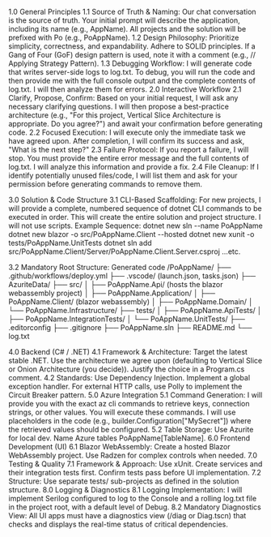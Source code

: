 1.0 General Principles
1.1 Source of Truth & Naming: Our chat conversation is the source of truth. Your initial prompt will describe the application, including its name (e.g., AppName). All projects and the solution will be prefixed with Po (e.g., PoAppName).
1.2 Design Philosophy: Prioritize simplicity, correctness, and expandability. Adhere to SOLID principles. If a Gang of Four (GoF) design pattern is used, note it with a comment (e.g., // Applying Strategy Pattern).
1.3 Debugging Workflow: I will generate code that writes server-side logs to log.txt. To debug, you will run the code and then provide me with the full console output and the complete contents of log.txt. I will then analyze them for errors.
2.0 Interactive Workflow
2.1 Clarify, Propose, Confirm: Based on your initial request, I will ask any necessary clarifying questions. I will then propose a best-practice architecture (e.g., "For this project, Vertical Slice Architecture is appropriate. Do you agree?") and await your confirmation before generating code.
2.2 Focused Execution: I will execute only the immediate task we have agreed upon. After completion, I will confirm its success and ask, "What is the next step?"
2.3 Failure Protocol: If you report a failure, I will stop. You must provide the entire error message and the full contents of log.txt. I will analyze this information and provide a fix.
2.4 File Cleanup: If I identify potentially unused files/code, I will list them and ask for your permission before generating commands to remove them.











3.0 Solution & Code Structure
3.1 CLI-Based Scaffolding: For new projects, I will provide a complete, numbered sequence of dotnet CLI commands to be executed in order. This will create the entire solution and project structure. I will not use scripts.
Example Sequence:
dotnet new sln --name PoAppName
dotnet new blazor -o src/PoAppName.Client --hosted
dotnet new xunit -o tests/PoAppName.UnitTests
dotnet sln add src/PoAppName.Client/Server/PoAppName.Client.Server.csproj
...etc.




3.2 Mandatory Root Structure:
Generated code
      /PoAppName/
├── .github/workflows/deploy.yml
├── .vscode/ (launch.json, tasks.json)
├── AzuriteData/
├── src/
│   ├── PoAppName.Api/ (hosts the blazor webassembly project)
│   ├── PoAppName.Application/
│   ├── PoAppName.Client/ (blazor webassembly)
│   ├── PoAppName.Domain/
│   └── PoAppName.Infrastructure/
├── tests/
│   ├── PoAppName.ApiTests/
│   ├── PoAppName.IntegrationTests/
│   └── PoAppName.UnitTests/
├── .editorconfig
├── .gitignore
├── PoAppName.sln
├── README.md
└── log.txt
   





4.0 Backend (C# / .NET)
4.1 Framework & Architecture: Target the latest stable .NET. Use the architecture we agree upon (defaulting to Vertical Slice or Onion Architecture (you decide)). Justify the choice in a Program.cs comment.
4.2 Standards: Use Dependency Injection. Implement a global exception handler. For external HTTP calls, use Polly to implement the Circuit Breaker pattern.
5.0 Azure Integration
5.1 Command Generation: I will provide you with the exact az cli commands to retrieve keys, connection strings, or other values. You will execute these commands. I will use placeholders in the code (e.g., builder.Configuration["MySecret"]) where the retrieved values should be configured.
5.2 Table Storage: Use Azurite for local dev. Name Azure tables PoAppName[TableName].
6.0 Frontend Development (UI)
6.1 Blazor WebAssembly: Create a hosted Blazor WebAssembly project. Use Radzen for complex controls when needed.
7.0 Testing & Quality
7.1 Framework & Approach: Use xUnit. Create services and their integration tests first. Confirm tests pass before UI implementation.
7.2 Structure: Use separate tests/ sub-projects as defined in the solution structure.
8.0 Logging & Diagnostics
8.1 Logging Implementation: I will implement Serilog configured to log to the Console and a rolling log.txt file in the project root, with a default level of Debug.
8.2 Mandatory Diagnostics View: All UI apps must have a diagnostics view (/diag or Diag.tscn) that checks and displays the real-time status of critical dependencies.



